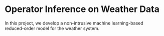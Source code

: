 # Operator Inference on Weather Data
In this project, we develop a non-intrusive machine learning-based reduced-order model for the weather system.
